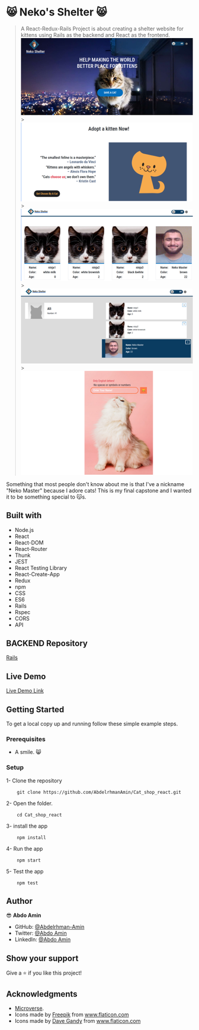 # 😸 Neko's Shelter 😸

> A React-Redux-Rails Project is about creating a shelter website for kittens using Rails as the backend and React as the frontend.
> ![Screenshot](./main.png) > ![Screenshot](./img2.png) > ![Screenshot](./img3.png) > ![Screenshot](./img4.png) > ![Screenshot](./img5.png)

Something that most people don't know about me is that I've a nickname "Neko Master" because I adore cats!
This is my final capstone and I wanted it to be something special to 😽s.

## Built with

- Node.js
- React
- React-DOM
- React-Router
- Thunk
- JEST
- React Testing Library
- React-Create-App
- Redux
- npm
- CSS
- ES6
- Rails
- Rspec
- CORS
- API

## BACKEND Repository

[Rails](https://github.com/AbdelrhmanAmin/CAT_SHOP_API_BACKEND/tree/testing)

## Live Demo

[Live Demo Link](https://peaceful-refuge-36750.herokuapp.com/)

## Getting Started

To get a local copy up and running follow these simple example steps.

### Prerequisites

- A smile. 😸

### Setup

1- Clone the repository

```
    git clone https://github.com/AbdelrhmanAmin/Cat_shop_react.git
```

2- Open the folder.

```
    cd Cat_shop_react
```

3- install the app

```
    npm install
```

4- Run the app

```
    npm start
```

5- Test the app

```
    npm test
```

## Author

😎 **Abdo Amin**

- GitHub: [@Abdelrhman-Amin](https://github.com/AbdelrhmanAmin)
- Twitter: [@Abdo Amin](https://twitter.com/AbdoAmi60489112)
- LinkedIn: [@Abdo Amin](https://www.linkedin.com/in/abdoamin/)

## Show your support

Give a ⭐️ if you like this project!

## Acknowledgments

- [Microverse](https://www.microverse.org/).
- <div>Icons made by <a href="https://www.freepik.com" title="Freepik">Freepik</a> from <a href="https://www.flaticon.com/" title="Flaticon">www.flaticon.com</a></div>
- <div>Icons made by <a href="https://www.flaticon.com/authors/dave-gandy" title="Dave Gandy">Dave Gandy</a> from <a href="https://www.flaticon.com/" title="Flaticon">www.flaticon.com</a></div>
